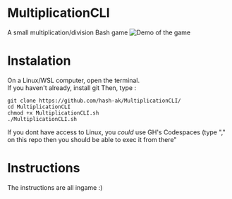 # MultiplicationCLI
A small multiplication/division Bash game
![Demo of the game](https://cloud-3hlpjgrjv-hack-club-bot.vercel.app/0multi.gif)
# Instalation
On a Linux/WSL computer, open the terminal.  
If you haven't already, install git
Then, type :
```console
git clone https://github.com/hash-ak/MultiplicationCLI/
cd MultiplicationCLI
chmod +x MultiplicationCLI.sh
./MultiplicationCLI.sh
```
If you dont have access to Linux, you _could_ use GH's Codespaces (type "," on this repo then you should be able to exec it from there"

# Instructions
The instructions are all ingame :) 
